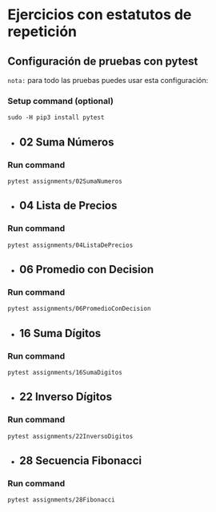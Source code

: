 # Ejercicios con estatutos de repetición

## Configuración de pruebas con **pytest**

`nota:` para todo las pruebas puedes usar esta configuración:
### Setup command (optional)
```
sudo -H pip3 install pytest
```

- ## 02 Suma Números
### Run command
```
pytest assignments/02SumaNumeros
```

- ## 04 Lista de Precios
### Run command
```
pytest assignments/04ListaDePrecios
```

- ## 06 Promedio con Decision
### Run command
```
pytest assignments/06PromedioConDecision
```

- ## 16 Suma Dígitos
### Run command
```
pytest assignments/16SumaDigitos
```

- ## 22 Inverso Dígitos
### Run command
```
pytest assignments/22InversoDigitos
```

- ## 28 Secuencia Fibonacci
### Run command
```
pytest assignments/28Fibonacci
```
